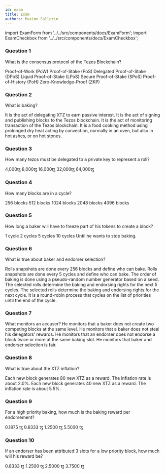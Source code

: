 ```yaml
---
id: exam
title: Exam
authors: Maxime Sallerin
---
```


import ExamForm from '../../src/components/docs/ExamForm';
import ExamCheckbox from '../../src/components/docs/ExamCheckbox';

<ExamForm moduleName="Baking">

### Question 1

What is the consensus protocol of the Tezos Blockchain?

<ExamCheckbox name="00" isCorrect="false">Proof-of-Work (PoW)</ExamCheckbox>
<ExamCheckbox name="01" isCorrect="false">Proof-of-Stake (PoS)</ExamCheckbox>
<ExamCheckbox name="02" isCorrect="false">Delegated Proof-of-Stake (DPoS)</ExamCheckbox>
<ExamCheckbox name="03" isCorrect="true">Liquid Proof-of-Stake (LPoS)</ExamCheckbox>
<ExamCheckbox name="04" isCorrect="false">Secure Proof-of-Stake (SPoS)</ExamCheckbox>
<ExamCheckbox name="05" isCorrect="false">Proof-of-History (PoH)</ExamCheckbox>
<ExamCheckbox name="06" isCorrect="false">Zero-Knowledge-Proof (ZKP)</ExamCheckbox>

### Question 2

What is baking?

<ExamCheckbox name="10" isCorrect="false">It is the act of delegating XTZ to earn passive interest.</ExamCheckbox>
<ExamCheckbox name="11" isCorrect="true">It is the act of signing and publishing blocks to the Tezos blockchain.</ExamCheckbox>
<ExamCheckbox name="12" isCorrect="false">It is the act of monitoring transaction of the Tezos blockchain.</ExamCheckbox>
<ExamCheckbox name="13" isCorrect="true">It is a food cooking method using prolonged dry heat acting by convection, normally in an oven, but also in hot ashes, or on hot stones.</ExamCheckbox>

### Question 3

How many tezos must be delegated to a private key to represent a roll?

<ExamCheckbox name="20" isCorrect="false">4,000ꜩ</ExamCheckbox>
<ExamCheckbox name="21" isCorrect="true">8,000ꜩ</ExamCheckbox>
<ExamCheckbox name="22" isCorrect="false">16,000ꜩ</ExamCheckbox>
<ExamCheckbox name="23" isCorrect="false">32,000ꜩ</ExamCheckbox>
<ExamCheckbox name="24" isCorrect="false">64,000ꜩ</ExamCheckbox>

### Question 4

How many blocks are in a cycle?

<ExamCheckbox name="30" isCorrect="false">256 blocks</ExamCheckbox>
<ExamCheckbox name="31" isCorrect="false">512 blocks</ExamCheckbox>
<ExamCheckbox name="32" isCorrect="false">1024 blocks</ExamCheckbox>
<ExamCheckbox name="33" isCorrect="false">2048 blocks</ExamCheckbox>
<ExamCheckbox name="34" isCorrect="true">4096 blocks</ExamCheckbox>

### Question 5

How long a baker will have to freeze part of his tokens to create a block?

<ExamCheckbox name="40" isCorrect="false">1 cycle</ExamCheckbox>
<ExamCheckbox name="41" isCorrect="false">2 cycles</ExamCheckbox>
<ExamCheckbox name="42" isCorrect="true">5 cycles</ExamCheckbox>
<ExamCheckbox name="43" isCorrect="false">10 cycles</ExamCheckbox>
<ExamCheckbox name="44" isCorrect="false">Until he wants to stop baking.</ExamCheckbox>

### Question 6

What is true about baker and endorser selection?

<ExamCheckbox name="50" isCorrect="true">Rolls snapshots are done every 256 blocks and define who can bake.</ExamCheckbox>
<ExamCheckbox name="51" isCorrect="false">Rolls snapshots are done every 5 cycles and define who can bake.</ExamCheckbox>
<ExamCheckbox name="52" isCorrect="true">The order of baking is done using a pseudo-random number generator based on a seed.</ExamCheckbox>
<ExamCheckbox name="53" isCorrect="true">The selected rolls determine the baking and endorsing rights for the next 5 cycles.</ExamCheckbox>
<ExamCheckbox name="54" isCorrect="false">The selected rolls determine the baking and endorsing rights for the next cycle.</ExamCheckbox>
<ExamCheckbox name="55" isCorrect="true">It is a round-robin process that cycles on the list of priorities until the end of the cycle.</ExamCheckbox>

### Question 7

What monitors an accuser?
<ExamCheckbox name="60" isCorrect="true">He monitors that a baker does not create two competing blocks at the same level.</ExamCheckbox>
<ExamCheckbox name="61" isCorrect="false">He monitors that a baker does not steal his delegators' rewards.</ExamCheckbox>
<ExamCheckbox name="62" isCorrect="true">He monitors that an endorser does not endorse a block twice or more at the same baking slot.</ExamCheckbox>
<ExamCheckbox name="63" isCorrect="false">He monitors that baker and endorser selection is fair. </ExamCheckbox>

### Question 8

What is true about the XTZ inflation?

<ExamCheckbox name="70" isCorrect="true">Each new block generates 80 new XTZ as a reward.</ExamCheckbox>
<ExamCheckbox name="71" isCorrect="false">The inflation rate is about 2.0%.</ExamCheckbox>
<ExamCheckbox name="72" isCorrect="false">Each new block generates 40 new XTZ as a reward.</ExamCheckbox>
<ExamCheckbox name="73" isCorrect="true">The inflation rate is about 5.5%.</ExamCheckbox>

### Question 9

For a high priority baking, how much is the baking reward per endorsement?

<ExamCheckbox name="80" isCorrect="true">0.1875 ꜩ</ExamCheckbox>
<ExamCheckbox name="81" isCorrect="false">0.8333 ꜩ</ExamCheckbox>
<ExamCheckbox name="82" isCorrect="false">1.2500 ꜩ</ExamCheckbox>
<ExamCheckbox name="83" isCorrect="false">5.5000 ꜩ</ExamCheckbox>

### Question 10

If an endorser has been attributed 3 slots for a low priority block, how much will his reward be?

<ExamCheckbox name="90" isCorrect="false">0.8333 ꜩ</ExamCheckbox>
<ExamCheckbox name="91" isCorrect="false">1.2500 ꜩ</ExamCheckbox>
<ExamCheckbox name="92" isCorrect="true">2.5000 ꜩ</ExamCheckbox>
<ExamCheckbox name="93" isCorrect="false">3.7500 ꜩ</ExamCheckbox>

</ExamForm>